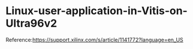 # Linux-user-application-in-Vitis-on-Ultra96v2
Reference:https://support.xilinx.com/s/article/1141772?language=en_US
 
